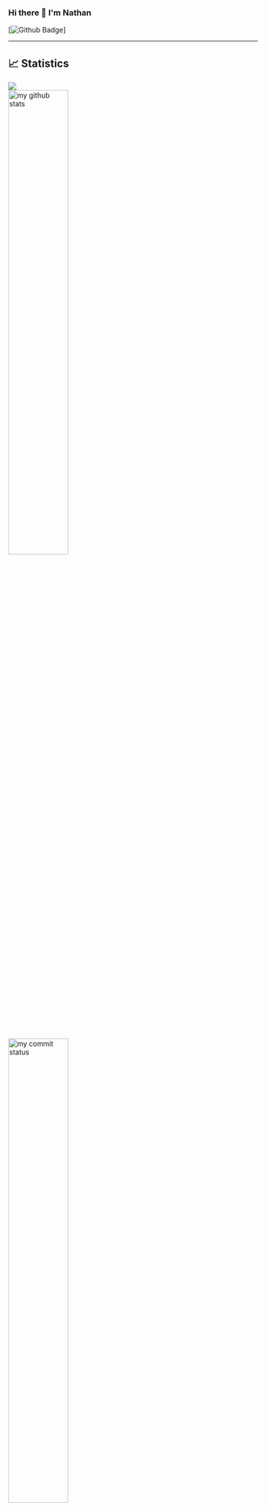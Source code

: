### Hi there 👋 I'm Nathan
[![Github Badge](https://img.shields.io/badge/-Github-000?style=quare&labelColor=000&logo=Github&logoColor=white&link=link)]
<!-- 
[![Instagram Badge](https://img.shields.io/badge/-Instagram-C13584?style=flat-quare&labelColor=C13584&logo=instagram&logoColor=white&link=link)](link) 
[![Medium Badge](https://img.shields.io/badge/-Medium-757575?style=flat-quare&labelColor=757575&logo=Medium&logoColor=white&link=link)](link) 
[![Blogger Badge](https://img.shields.io/badge/-Blogger-FF9800?style=flat-quare&labelColor=FF9800&logo=Blogger&logoColor=white&link=link)](link)




- 🔭 I’m currently working on ...
- 🌱 I’m currently learning ...
- 👯 I’m looking to collaborate on ...
- 🤔 I’m looking for help with ...
- 💬 Ask me about ...
- 📫 How to reach me: ...
- 😄 Pronouns: ...
- ⚡ Fun fact: ... 
-->
-----
## 📈 Statistics

![](https://komarev.com/ghpvc/?username=nathanColton)
<br>
<img src="https://github-readme-stats.vercel.app/api?username=nathanColton&theme=chartreuse-dark" alt="my github stats" width="49%"/>
<br>
<img src="https://github-readme-streak-stats.herokuapp.com/?user=nathanColton&theme=chartreuse-dark" alt="my commit status" width="49%"/>
<br>
<img src="https://github-readme-stats.vercel.app/api/top-langs/?username=nathanColton&theme=chartreuse-dark&layout=compact" alt="languages" width="49%">

-----
[Me]([https://www.google.com](https://github.com/nathanColton))
-----
![](https://media.giphy.com/media/iIqmM5tTjmpOB9mpbn/giphy.gif)
-----
